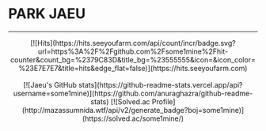 # PARK JAEU 
***
<center>
  [![Hits](https://hits.seeyoufarm.com/api/count/incr/badge.svg?url=https%3A%2F%2Fgithub.com%2Fsome1mine%2Fhit-counter&count_bg=%2379C83D&title_bg=%23555555&icon=&icon_color=%23E7E7E7&title=hits&edge_flat=false)](https://hits.seeyoufarm.com)
</center>
  <br>
  
<center>
[![Jaeu's GitHub stats](https://github-readme-stats.vercel.app/api?username=some1mine)](https://github.com/anuraghazra/github-readme-stats)
[![Solved.ac Profile](http://mazassumnida.wtf/api/v2/generate_badge?boj=some1mine)](https://solved.ac/some1mine/)
</center>
<!--
**some1mine/some1mine** is a ✨ _special_ ✨ repository because its `README.md` (this file) appears on your GitHub profile.

Here are some ideas to get you started:

- 🔭 I’m currently working on ...
- 🌱 I’m currently learning ...
- 👯 I’m looking to collaborate on ...
- 🤔 I’m looking for help with ...
- 💬 Ask me about ...
- 📫 How to reach me: ...
- 😄 Pronouns: ...
- ⚡ Fun fact: ...
-->
***
<div align = center> languages </div>
<br>
<div align = center> 
  <img src="https://img.shields.io/badge/java-007396?style=for-the-badge&logo=java&logoColor=white"> 
  <img src="https://img.shields.io/badge/javascript-F7DF1E?style=for-the-badge&logo=javascript&logoColor=black"> 
  <img src="https://img.shields.io/badge/html5-E34F26?style=for-the-badge&logo=html5&logoColor=white"> 
  <img src="https://img.shields.io/badge/css-1572B6?style=for-the-badge&logo=css3&logoColor=white"> 
  <img src="https://img.shields.io/badge/python-3776AB?style=for-the-badge&logo=python&logoColor=white"> 
  <br>
</div>
<br>

<div align = center> databases </div>
<br>
<div align = center> 
  <img src="https://img.shields.io/badge/oracle-F80000?style=for-the-badge&logo=oracle&logoColor=white"> 
  <img src="https://img.shields.io/badge/mysql-4479A1?style=for-the-badge&logo=mysql&logoColor=white"> 
  <img src="https://img.shields.io/badge/mariaDB-003545?style=for-the-badge&logo=mariaDB&logoColor=white"> 
  <img src="https://img.shields.io/badge/sqlite-003B57?style=for-the-badge&logo=sqlite&logoColor=white">
  <br>
</div>
<br>


<div align = center> frameworks </div>
<br>
<div align = center> 
  <img src="https://img.shields.io/badge/spring-6DB33F?style=for-the-badge&logo=spring&logoColor=white"> 
  <img src="https://img.shields.io/badge/spring%20boot-6DB33F?style=for-the-badge&logo=spring%20boot&logoColor=white"> 
  <img src="https://img.shields.io/badge/spring%20security-6DB33F?style=for-the-badge&logo=spring%20security&logoColor=white"> 
  <br>
</div>
<br>


<div align = center> tools </div>
<br>
<div align = center>  
  <img src="https://img.shields.io/badge/git-F05032?style=for-the-badge&logo=git&logoColor=white"> 
  <img src="https://img.shields.io/badge/Intellij%20IDEA-000000?style=for-the-badge&logo=intellij%20IDEA&logoColor=white"> 
  <img src="https://img.shields.io/badge/visual%20studio%20code-007ACC?style=for-the-badge&logo=visual%20studio%20code&logoColor=white"> 
  
</div>
